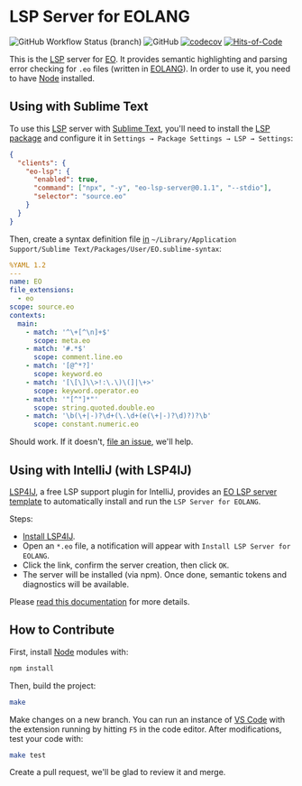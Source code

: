 # LSP Server for EOLANG

![GitHub Workflow Status (branch)](https://img.shields.io/github/actions/workflow/status/objectionary/eo-lsp-server/make.yml?branch=master)
![GitHub](https://img.shields.io/github/license/objectionary/eo-lsp-server)
[![codecov](https://codecov.io/gh/objectionary/eo-lsp-server/branch/master/graph/badge.svg)](https://codecov.io/gh/objectionary/eo-lsp-server)
[![Hits-of-Code](https://hitsofcode.com/github/objectionary/eo-lsp-server)](https://hitsofcode.com/view/github/objectionary/eo-lsp-server)

This is the [LSP] server for [EO](https://github.com/objectionary/eo).
It provides semantic highlighting and parsing error checking for `.eo` files
(written in [EOLANG]).
In order to use it, you need to have [Node] installed.

## Using with Sublime Text

To use this [LSP] server with [Sublime Text], you'll need to install
the [LSP package] and configure it
in `Settings → Package Settings → LSP → Settings`:

```json
{
  "clients": {
    "eo-lsp": {
      "enabled": true,
      "command": ["npx", "-y", "eo-lsp-server@0.1.1", "--stdio"],
      "selector": "source.eo"
    }
  }
}
```

Then, create a syntax definition file [in][packages]
`~/Library/Application Support/Sublime Text/Packages/User/EO.sublime-syntax`:

```yaml
%YAML 1.2
---
name: EO
file_extensions:
  - eo
scope: source.eo
contexts:
  main:
    - match: '^\+[^\n]+$'
      scope: meta.eo
    - match: '#.*$'
      scope: comment.line.eo
    - match: '[@^*?]'
      scope: keyword.eo
    - match: '[\[\]\\>!:\.\)\(]|\+>'
      scope: keyword.operator.eo
    - match: '"[^"]*"'
      scope: string.quoted.double.eo
    - match: '\b(\+|-)?\d+(\.\d+(e(\+|-)?\d)?)?\b'
      scope: constant.numeric.eo
```

Should work. If it doesn't, [file an issue], we'll help.

## Using with IntelliJ (with LSP4IJ)

[LSP4IJ](https://github.com/redhat-developer/lsp4ij), a free LSP support plugin
for IntelliJ, provides an
[EO LSP server template](https://github.com/redhat-developer/lsp4ij/blob/main/docs/user-defined-ls/eo-lsp-server.md)
to automatically install and run the `LSP Server for EOLANG`.

Steps:

* [Install LSP4IJ](https://plugins.jetbrains.com/plugin/23257-lsp4ij).
* Open an `*.eo` file, a notification will appear with
  `Install LSP Server for EOLANG`.
* Click the link, confirm the server creation, then click `OK`.
* The server will be installed (via npm). Once done, semantic tokens and
  diagnostics will be available.

Please
[read this documentation](https://github.com/redhat-developer/lsp4ij/blob/main/docs/user-defined-ls/eo-lsp-server.md)
for more details.

## How to Contribute

First, install [Node] modules with:

```bash
npm install
```

Then, build the project:

```bash
make
```

Make changes on a new branch.
You can run an instance of [VS Code] with the extension running by hitting `F5`
in the code editor.
After modifications, test your code with:

```bash
make test
```

Create a pull request, we'll be glad to review it and merge.

[LSP package]: https://packagecontrol.io/packages/LSP
[LSP]: https://en.wikipedia.org/wiki/Language_Server_Protocol
[EOLANG]: https://www.eolang.org
[Sublime Text]: https://www.sublimetext.com/
[file an issue]: https://github.com/objectionary/eo-lsp-server/issues
[Node]: https://nodejs.org/en
[VS Code]: https://code.visualstudio.com/
[packages]: https://forum.sublimetext.com/t/sublimetext-3-where-are-the-packages/9484
